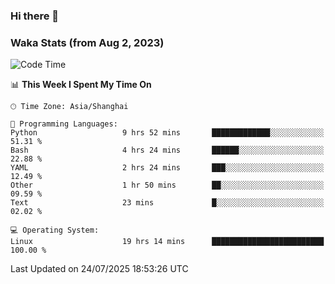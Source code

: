### Hi there 👋

### Waka Stats (from Aug 2, 2023)

<!--START_SECTION:waka-->
![Code Time](http://img.shields.io/badge/Code%20Time-973%20hrs%2011%20mins-blue)

📊 **This Week I Spent My Time On** 

```text
🕑︎ Time Zone: Asia/Shanghai

💬 Programming Languages: 
Python                   9 hrs 52 mins       █████████████░░░░░░░░░░░░   51.31 % 
Bash                     4 hrs 24 mins       ██████░░░░░░░░░░░░░░░░░░░   22.88 % 
YAML                     2 hrs 24 mins       ███░░░░░░░░░░░░░░░░░░░░░░   12.49 % 
Other                    1 hr 50 mins        ██░░░░░░░░░░░░░░░░░░░░░░░   09.59 % 
Text                     23 mins             █░░░░░░░░░░░░░░░░░░░░░░░░   02.02 % 

💻 Operating System: 
Linux                    19 hrs 14 mins      █████████████████████████   100.00 % 
```


 Last Updated on 24/07/2025 18:53:26 UTC
<!--END_SECTION:waka-->
